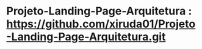 # Projeto-Landing-Page-Arquitetura : https://github.com/xiruda01/Projeto-Landing-Page-Arquitetura.git

